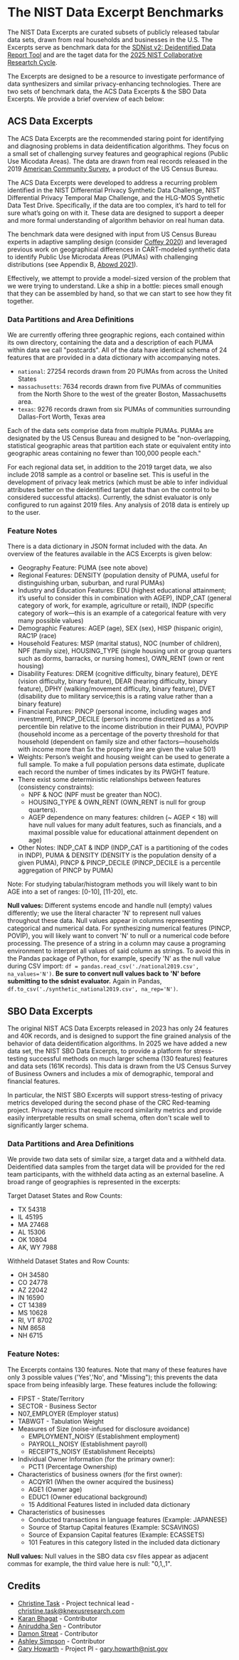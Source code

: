 # The NIST Data Excerpt Benchmarks 

The NIST Data Excerpts are curated subsets of publicly released tabular data sets, drawn from real households and businesses in the U.S. The Excerpts serve as benchmark data for the [SDNist v2: Deidentified Data Report Tool](https://github.com/usnistgov/SDNist/) and are the taget data for the [2025 NIST Collaborative Researtch Cycle](https://pages.nist.gov/privacy_collaborative_research_cycle/).

The Excerpts are designed to be a resource to investigate performance of data synthesizers and similar privacy-enhancing technologies.  There are two sets of benchmark data, the ACS Data Excerpts & the SBO Data Excerpts. We provide a brief overview of each below: 


## ACS Data Excerpts

The ACS Data Excerpts are the recommended staring point for identifying and diagnosing problems in data deidentification algorithms.  They focus on a small set of challenging survey features and geographical regions (Public Use Micodata Areas). The data are drawn from real records released in the 2019 [American Community Survey](https://www.census.gov/programs-surveys/acs), a product of the US Census Bureau. 

The ACS Data Excerpts were developed to address a recurring problem identified in the NIST Differential Privacy Synthetic Data Challenge, NIST Differential Privacy Temporal Map Challenge, and the HLG-MOS Synthetic Data Test Drive. Specifically, if the data are too complex, it’s hard to tell for sure what’s going on with it. These data are designed to support a deeper and more formal understanding of algorithm behavior on real human data.

The benchmark data were designed with input from US Census Bureau experts in adaptive sampling design (consider [Coffey 2020](https://doi.org/10.1093/jssam/smz026)) and leveraged previous work on geographical differences in CART-modeled synthetic data to identify Public Use Microdata Areas (PUMAs) with challenging distributions (see Appendix B, [Abowd 2021](https://ui.adsabs.harvard.edu/link_gateway/2021arXiv211013239A/arxiv:2110.13239)).

Effectively, we attempt to provide a model-sized version of the problem that we were trying to understand. Like a ship in a bottle: pieces small enough that they can be assembled by hand, so that we can start to see how they fit together.

### Data Partitions and Area Definitions
We are currently offering three geographic regions, each contained within its own directory, containing the data and a description of each PUMA within data we call "postcards". All of the data have identical schema of 24 features that are provided in a data dictionary with accompanying notes.

- `national`: 27254 records drawn from 20 PUMAs from across the United States
- `massachusetts`: 7634 records drawn from five PUMAs of communities from the North Shore to the west of the greater Boston, Massachusetts area.
- `texas`:  9276 records drawn from six PUMAs of communities surrounding Dallas-Fort Worth, Texas area

Each of the data sets comprise data from multiple PUMAs. PUMAs are designated by the US Census Bureau and designed to be "non-overlapping, statistical geographic areas that partition each state or equivalent entity into geographic areas containing no fewer than 100,000 people each." 

For each regional data set, in addition to the 2019 target data, we also include 2018 sample as a control or baseline set.  This is useful in the development of privacy leak metrics (which must be able to infer individual attributes better on the deidentified target data than on the control to be considered successful attacks).  Currently, the sdnist evaluator is only configured to run against 2019 files. Any analysis of 2018 data is entirely up to the user.

### Feature Notes
There is a data dictionary in JSON format included with the data. An overview of the features available in the ACS Excerpts is given below: 

- Geography Feature: PUMA (see note above)
- Regional Features: DENSITY (population density of PUMA, useful for distinguishing urban, suburban, and rural PUMAs)
- Industry and Education Features: EDU (highest educational attainment; it’s useful to consider this in combination with AGEP), INDP_CAT (general category of work, for example, agriculture or retail), INDP (specific category of work&mdash;this is an example of a categorical feature with very many possible values)
- Demographic Features: AGEP (age), SEX (sex), HISP (hispanic origin), RAC1P (race)
- Household Features: MSP (marital status), NOC (number of children), NPF (family size), HOUSING_TYPE (single housing unit or group quarters such as dorms, barracks, or nursing homes), OWN_RENT (own or rent housing)
- Disability Features: DREM (cognitive difficulty, binary feature), DEYE (vision difficulty, binary feature), DEAR (hearing difficulty, binary feature), DPHY (walking/movement difficulty, binary feature), DVET (disability due to military service;this is a rating value rather than a binary feature)
- Financial Features: PINCP (personal income, including wages and investment), PINCP_DECILE (person’s income discretized as a 10% percentile bin relative to the income distribution in their PUMA), POVPIP (household income as a percentage of the poverty threshold for that household (dependent on family size and other factors&mdash;households with income more than 5x the property line are given the value 501)
- Weights: Person’s weight and housing weight can be used to generate a full sample. To make a full population persons data estimate, duplicate each record the number of times indicates by its PWGHT feature.
- There exist some deterministic relationships between features (consistency constraints):
   * NPF & NOC (NPF must be greater than NOC). 
   * HOUSING_TYPE & OWN_RENT (OWN_RENT is null for group quarters).
   * AGEP dependence on many features: children (~ AGEP < 18) will have null values for many adult features, such as financials, and a maximal possible value for educational attainment dependent on age)
- Other Notes: INDP_CAT & INDP (INDP_CAT is a partitioning of the codes in INDP), PUMA & DENSITY (DENSITY is the population density of a given PUMA),  PINCP & PINCP_DECILE (PINCP_DECILE is a percentile aggregation of PINCP by PUMA)

Note: For studying tabular/histogram methods you will likely want to bin AGE into a set of ranges: [0-10], [11-20], etc.  

**Null values:** 
Different systems encode and handle null (empty) values differently; we use the literal character 'N' to represent null values throughout these data. Null values appear in columns representing categorical and numerical data. For synthesizing numerical features (PINCP, POVIP), you will likely want to convert 'N' to null or a numerical code before processing. The presence of a string in a column may cause a programing environment to interpret all values of said column as strings. To avoid this in the Pandas package of Python, for example, specify 'N' as the null value during CSV import: `df = pandas.read_csv('./national2019.csv', na_values='N')`. **Be sure to convert null values back to 'N' before submitting to the sdnist evaluator.** Again in Pandas, `df.to_csv('./synthetic_national2019.csv', na_rep='N')`.



## SBO Data Excerpts 
The original NIST ACS Data Excerpts released in 2023 has only 24 features and 40K records, and is designed to support the fine grained analysis of the behavior of data deidentification algorithms.  In 2025 we have added a new data set, the NIST SBO Data Excerpts, to provide a platform for stress-testing successful methods on much larger schema (130 features) features and data sets (161K records).  This data is drawn from the US Census Survey of Business Owners and includes a mix of demographic, temporal and financial features.  

In particular, the NIST SBO Excerpts will support stress-testing of privacy metrics developed during the second phase of the CRC Red-teaming project. Privacy metrics that require record similarity metrics and provide easily interpretable results on small schema, often don't scale well to significantly larger schema. 

### Data Partitions and Area Definitions 
We provide two data sets of similar size, a target data and a withheld data.  Deidentified data samples from the target data will be provided for the red team participants, with the withheld data acting as an external baseline.  A broad range of geographies is represented in the excerpts:  

Target Dataset States and Row Counts:
- TX	54318
- IL	45195
- MA	27468
- AL	15306
- OK	10804
- AK, WY	7988

Withheld Dataset States and Row Counts:
- OH	34580
- CO	24778
- AZ	22042
- IN	16590
- CT	14389
- MS	10628
- RI, VT	8702
- NM	8658
- NH	6715

### Feature Notes: 
The Excerpts contains 130 features.  Note that many of these features have only 3 possible values ('Yes','No', and "Missing"); this prevents the data space from being infeasibly large.  These features include the following: 

- FIPST - State/Territory
- SECTOR - Business Sector
- N07_EMPLOYER (Employer status)
- TABWGT - Tabulation Weight
- Measures of Size (noise-infused for disclosure avoidance)
	- EMPLOYMENT_NOISY (Establishment employment)
	- PAYROLL_NOISY (Establishment payroll)
	- RECEIPTS_NOISY (Establishment Receipts)
- Individual Owner Information (for the primary owner):
	- PCT1 (Percentage Ownership)
- Characteristics of business owners (for the first owner):
	- ACQYR1 (When the owner acquired the business)
	- AGE1 (Owner age)
	- EDUC1 (Owner educational background)
	- 15 Additional Features listed in included data dictionary 
- Characteristics of businesses
	- Conducted transactions in language features (Example: JAPANESE)
	- Source of Startup Capital features (Example: SCSAVINGS)
	- Source of Expansion Capital features (Example: ECASSETS)
	- 101 Features in this category listed in the included data dictionary  
	
**Null values:** Null values in the SBO data csv files appear as adjacent commas for example, the third value here is null: "0,1,,1".
	
	
## Credits 

- [Christine Task](mailto:christine.task@knexusresearch.com) - Project technical lead - christine.task@knexusresearch.com
- [Karan Bhagat](https://github.com/kbtriangulum) - Contributor
- [Aniruddha Sen](https://www.linkedin.com/in/senaniruddha/) - Contributor
- [Damon Streat](https://www.linkedin.com/in/damon-streat-244106190) - Contributor
- [Ashley Simpson](https://www.linkedin.com/in/ashleysimpson33) - Contributor
- [Gary Howarth](https://www.nist.gov/people/gary-howarth) - Project PI - gary.howarth@nist.gov



